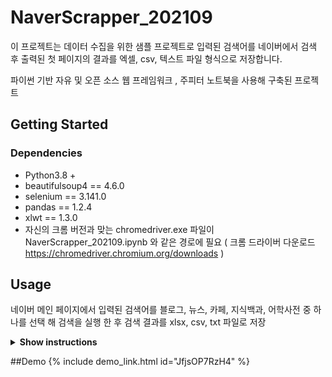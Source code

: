# NaverScrapper_202109

이 프로젝트는 데이터 수집을 위한 샘플 프로젝트로 입력된 검색어를 네이버에서 검색 후 출력된 첫 페이지의 결과를 엑셀, csv, 텍스트 파일 형식으로 저장합니다.

파이썬 기반 자유 및 오픈 소스 웹 프레임워크 , 주피터 노트북을 사용해 구축된 프로젝트

## Getting Started 
### Dependencies 
* Python3.8 + 
* beautifulsoup4 == 4.6.0
* selenium == 3.141.0
* pandas == 1.2.4
* xlwt == 1.3.0
* 자신의 크롬 버전과 맞는 chromedriver.exe 파일이 NaverScrapper_202109.ipynb 와 같은 경로에 필요 ( 크롬 드라이버 다운로드 https://chromedriver.chromium.org/downloads )


## Usage
네이버 메인 페이지에서 입력된 검색어를 블로그, 뉴스, 카페, 지식백과, 어학사전 중 하나를 선택 해 검색을 실행 한 후 검색 결과를 xlsx, csv, txt 파일로 저장

<details><summary><b>Show instructions</b></summary>

  1. 주피터노트북에서 프로젝트를 실행
  2. 검색어 입력
  3. 다음 메뉴 중 하나 선택
  ```
  [메뉴] 1.블로그  2.뉴스  3.카페  4.지식백과  5.어학사전 (종료. 0)
  ```
  4. 데이터 추출 후 저장 여부 선택
  ```
  추출된 데이터를 파일로 저장하시겠습니까? (Y/N)
  ```
  5. 저장을 선택 했다면 저장 파일 형식 선택
  ```
  [메뉴] 1.txt 2.csv 3.xls 4.전체 저장 (종료: 0)
  ```
  6. 저장 경로 지정 후 저장  

</details>


##Demo
{% include demo_link.html id="JfjsOP7RzH4" %}  
